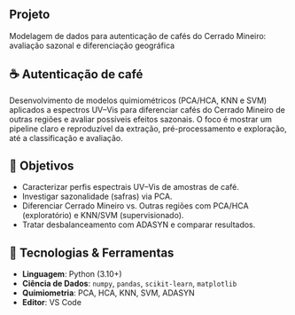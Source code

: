 ## Projeto 
Modelagem de dados para autenticação de cafés do Cerrado Mineiro: avaliação sazonal e diferenciação geográfica

## ☕️ Autenticação de café

Desenvolvimento de modelos quimiométricos (PCA/HCA, KNN e SVM) aplicados a espectros UV–Vis para diferenciar cafés do Cerrado Mineiro de outras regiões e avaliar possíveis efeitos sazonais. O foco é mostrar um pipeline claro e reproduzível da extração, pré-processamento e exploração, até a classificação e avaliação.

## 🎯 Objetivos
- Caracterizar perfis espectrais UV–Vis de amostras de café.
- Investigar sazonalidade (safras) via PCA.
- Diferenciar Cerrado Mineiro vs. Outras regiões com PCA/HCA (exploratório) e KNN/SVM (supervisionado).
- Tratar desbalanceamento com ADASYN e comparar resultados.

## 🧰 Tecnologias & Ferramentas
- **Linguagem**: Python (3.10+)
- **Ciência de Dados**: `numpy`, `pandas`, `scikit-learn`, `matplotlib`
- **Quimiometria**: PCA, HCA, KNN, SVM, ADASYN
- **Editor**: VS Code

